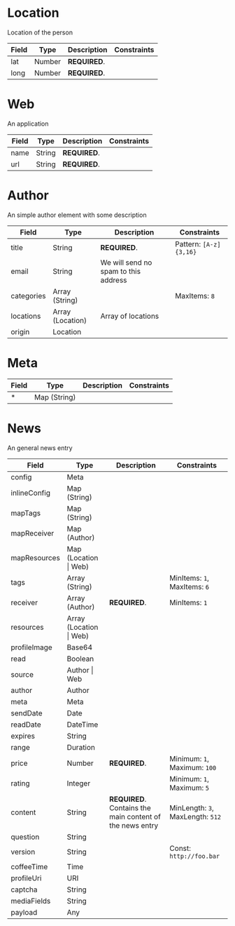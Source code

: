 # Location

Location of the person

Field | Type | Description | Constraints
----- | ---- | ----------- | -----------
lat | Number | **REQUIRED**.  | 
long | Number | **REQUIRED**.  |

# Web

An application

Field | Type | Description | Constraints
----- | ---- | ----------- | -----------
name | String | **REQUIRED**.  | 
url | String | **REQUIRED**.  |

# Author

An simple author element with some description

Field | Type | Description | Constraints
----- | ---- | ----------- | -----------
title | String | **REQUIRED**.  | Pattern: `[A-z]{3,16}`
email | String | We will send no spam to this address | 
categories | Array (String) |  | MaxItems: `8`
locations | Array (Location) | Array of locations | 
origin | Location |  |

# Meta

Field | Type | Description | Constraints
----- | ---- | ----------- | -----------
* | Map (String) |  |

# News

An general news entry

Field | Type | Description | Constraints
----- | ---- | ----------- | -----------
config | Meta |  | 
inlineConfig | Map (String) |  | 
mapTags | Map (String) |  | 
mapReceiver | Map (Author) |  | 
mapResources | Map (Location &#124; Web) |  | 
tags | Array (String) |  | MinItems: `1`, MaxItems: `6`
receiver | Array (Author) | **REQUIRED**.  | MinItems: `1`
resources | Array (Location &#124; Web) |  | 
profileImage | Base64 |  | 
read | Boolean |  | 
source | Author &#124; Web |  | 
author | Author |  | 
meta | Meta |  | 
sendDate | Date |  | 
readDate | DateTime |  | 
expires | String |  | 
range | Duration |  | 
price | Number | **REQUIRED**.  | Minimum: `1`, Maximum: `100`
rating | Integer |  | Minimum: `1`, Maximum: `5`
content | String | **REQUIRED**. Contains the main content of the news entry | MinLength: `3`, MaxLength: `512`
question | String |  | 
version | String |  | Const: `http://foo.bar`
coffeeTime | Time |  | 
profileUri | URI |  | 
captcha | String |  | 
mediaFields | String |  | 
payload | Any |  |
